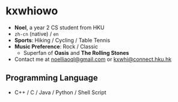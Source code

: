 # kxwhiowo

+ **Noel**, a year 2 CS student from HKU
+ `zh-cn` (native) / `en`
+ **Sports**: Hiking / Cycling / Table Tennis
+ **Music Preference**: Rock / Classic
  + Superfan of **Oasis** and **The Rolling Stones**
+ Contact me at <noelliaoql@gmail.com> or <kxwhi@connect.hku.hk>

## Programming Language

+ C++ / C / Java / Python / Shell Script





<!---
kxwhiowo/kxwhiowo is a ✨ special ✨ repository because its `README.md` (this file) appears on your GitHub profile.
You can click the Preview link to take a look at your changes.
--->

